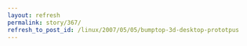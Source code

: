 ```yaml
---
layout: refresh
permalink: story/367/
refresh_to_post_id: /linux/2007/05/05/bumptop-3d-desktop-prototpus
---
```

